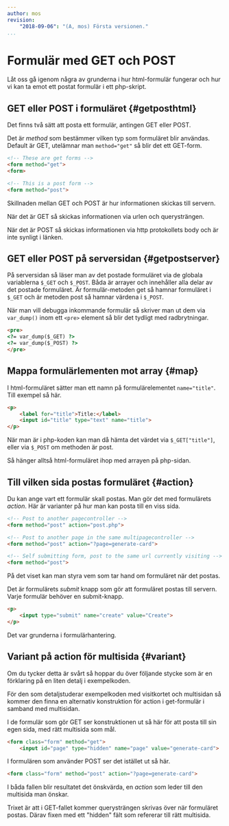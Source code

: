 ```yaml
---
author: mos
revision:
    "2018-09-06": "(A, mos) Första versionen."
...
```

Formulär med GET och POST
=======================

Låt oss gå igenom några av grunderna i hur html-formulär fungerar och hur vi kan ta emot ett postat formulär i ett php-skript.



GET eller POST i formuläret {#getposthtml}
----------------------------

Det finns två sätt att posta ett formulär, antingen GET eller POST.

Det är _method_ som bestämmer vilken typ som formuläret blir användas. Default är GET, utelämnar man `method="get"` så blir det ett GET-form.

```html
<!-- These are get forms -->
<form method="get">
<form>

<!-- This is a post form -->
<form method="post">
```

Skillnaden mellan GET och POST är hur informationen skickas till servern.

När det är GET så skickas informationen via urlen och querysträngen.

När det är POST så skickas informationen via http protokollets body och är inte synligt i länken.



GET eller POST på serversidan {#getpostserver}
----------------------------

På serversidan så läser man av det postade formuläret via de globala variablerna `$_GET` och `$_POST`. Båda är arrayer och innehåller alla delar av det postade formuläret. Är formulär-metoden get så hamnar formuläret i `$_GET` och är metoden post så hamnar värdena i `$_POST`.

När man vill debugga inkommande formulär så skriver man ut dem via `var_dump()` inom ett `<pre>` element så blir det tydligt med radbrytningar. 

```html
<pre>
<?= var_dump($_GET) ?>
<?= var_dump($_POST) ?>
</pre>
```



Mappa formulärlementen mot array {#map}
----------------------------

I html-formuläret sätter man ett namn på formulärelementet `name="title"`. Till exempel så här.

```html
<p>
    <label for="title">Title:</label>
    <input id="title" type="text" name="title">
</p>
```

När man är i php-koden kan man då hämta det värdet via `$_GET["title"]`, eller via `$_POST` om methoden är post.

Så hänger alltså html-formuläret ihop med arrayen på php-sidan.



Till vilken sida postas formuläret {#action}
----------------------------

Du kan ange vart ett formulär skall postas. Man gör det med formulärets _action_. Här är varianter på hur man kan posta till en viss sida.

```html
<!-- Post to another pagecontroller -->
<form method="post" action="post.php">

<!-- Post to another page in the same multipagecontroller -->
<form method="post" action="?page=generate-card">

<!-- Self submitting form, post to the same url currently visiting -->
<form method="post">
```

På det viset kan man styra vem som tar hand om formuläret när det postas.

Det är formulärets _submit_ knapp som gör att formuläret postas till servern. Varje formulär behöver en submit-knapp.

```html
<p>
    <input type="submit" name="create" value="Create">
</p>
```

Det var grunderna i formulärhantering.



Variant på action för multisida {#variant}
----------------------------

Om du tycker detta är svårt så hoppar du över följande stycke som är en förklaring på en liten detalj i exempelkoden.

För den som detaljstuderar exempelkoden med visitkortet och multisidan så kommer den finna en alternativ konstruktion för action i get-formulär i samband med multisidan.

I de formulär som gör GET ser konstruktionen ut så här för att posta till sin egen sida, med rätt multisida som mål.

```html
<form class="form" method="get">
    <input id="page" type="hidden" name="page" value="generate-card">
```

I formulären som använder POST ser det istället ut så här.

```html
<form class="form" method="post" action="?page=generate-card">
```

I båda fallen blir resultatet det önskvärda, en _action_ som leder till den multisida man önskar.

Trixet är att i GET-fallet kommer querysträngen skrivas över när formuläret postas. Därav fixen med ett "hidden" fält som refererar till rätt multisida.
